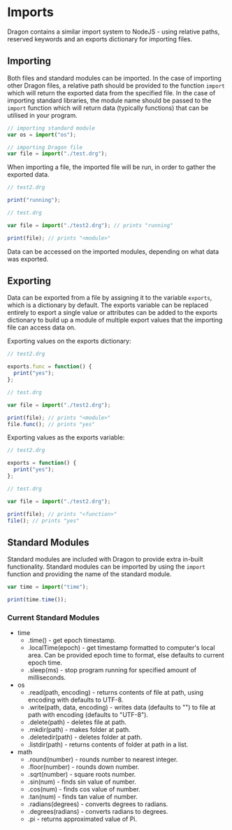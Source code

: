 # Imports

Dragon contains a similar import system to NodeJS - using relative paths, reserved keywords and an exports dictionary for importing files.

## Importing

Both files and standard modules can be imported. In the case of importing other Dragon files, a relative path should be provided to the function `import` which will return the exported data from the specified file. In the case of importing standard libraries, the module name should be passed to the `import` function which will return data (typically functions) that can be utilised in your program.

```js
// importing standard module
var os = import("os");

// importing Dragon file
var file = import("./test.drg");
```

When importing a file, the imported file will be run, in order to gather the exported data.

```js
// test2.drg

print("running");
```

```js
// test.drg

var file = import("./test2.drg"); // prints "running"

print(file); // prints "<module>"
```

Data can be accessed on the imported modules, depending on what data was exported.

## Exporting

Data can be exported from a file by assigning it to the variable `exports`, which is a dictionary by default. The exports variable can be replaced entirely to export a single value or attributes can be added to the exports dictionary to build up a module of multiple export values that the importing file can access data on.

Exporting values on the exports dictionary:

```js
// test2.drg

exports.func = function() {
  print("yes");
};
```

```js
// test.drg

var file = import("./test2.drg");

print(file); // prints "<module>"
file.func(); // prints "yes"
```

Exporting values as the exports variable:

```js
// test2.drg

exports = function() {
  print("yes");
};
```

```js
// test.drg

var file = import("./test2.drg");

print(file); // prints "<function>"
file(); // prints "yes"
```

## Standard Modules

Standard modules are included with Dragon to provide extra in-built functionality. Standard modules can be imported by using the `import` function and providing the name of the standard module.

```js
var time = import("time");

print(time.time());
```

### Current Standard Modules

- time
  - .time() - get epoch timestamp.
  - .localTime(epoch) - get timestamp formatted to computer's local area. Can be provided epoch time to format, else defaults to current epoch time.
  - .sleep(ms) - stop program running for specified amount of milliseconds.
- os
  - .read(path, encoding) - returns contents of file at path, using encoding with defaults to UTF-8.
  - .write(path, data, encoding) - writes data (defaults to "") to file at path with encoding (defaults to "UTF-8").
  - .delete(path) - deletes file at path.
  - .mkdir(path) - makes folder at path.
  - .deletedir(path) - deletes folder at path.
  - .listdir(path) - returns contents of folder at path in a list.
- math
  - .round(number) - rounds number to nearest integer.
  - .floor(number) - rounds down number.
  - .sqrt(number) - square roots number.
  - .sin(num) - finds sin value of number.
  - .cos(num) - finds cos value of number.
  - .tan(num) - finds tan value of number.
  - .radians(degrees) - converts degrees to radians.
  - .degrees(radians) - converts radians to degrees.
  - .pi - returns approximated value of Pi.
